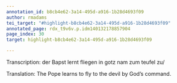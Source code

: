 ```yaml
---
annotation_id: b8cb4e62-3a14-495d-a916-1b28d4693f09
author: rmadams
tei_target: "#highlight-b8cb4e62-3a14-495d-a916-1b28d4693f09"
annotated_page: rdx_t9v6v.p.idm140132178857904
page_index: 30
target: highlight-b8cb4e62-3a14-495d-a916-1b28d4693f09

---
```

Transcription: der Bapst lernt fliegen in gotz nam zum teufel zu/

Translation: The Pope learns to fly to the devil by God’s command.